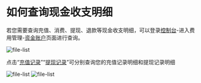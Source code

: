 # 如何查询现金收支明细
若您需要查询充值、消费、提现、退款等现金收支明细，可以登录[控制台](https://console.jdcloud.com/)-进入费用管理-[资金账户](https://uc.jdcloud.com/cost/capital/capital-overview)页面进行查询。

![file-list](https://github.com/jdcloudcom/cn/blob/edit/image/Charge/%E5%85%85%E5%80%BC%E6%9F%A51.png)

点击“[充值记录](https://uc.jdcloud.com/cost/capital/recharge-history)”“[提现记录](https://uc.jdcloud.com/cost/capital/withdrawal-history)”可分别查询您的充值记录明细和提现记录明细

![file-list](https://github.com/jdcloudcom/cn/blob/edit/image/Charge/%E5%85%85%E5%80%BC%E6%9F%A52.jpg)
![file-list](https://github.com/jdcloudcom/cn/blob/edit/image/Charge/%E5%85%85%E5%80%BC%E6%9F%A53.png)
